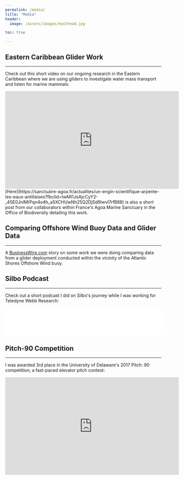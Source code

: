 ```yaml
---
permalink: /media/
title: "Media"
header:
  image: /assets/images/masthead.jpg

toc: true

---
```



## Eastern Caribbean Glider Work
---
Check out this short video on our ongoing research in the Eastern Caribbean where we are using gliders to investigate water mass transport and listen for marine mammals:
<iframe width="560" height="315" src="https://www.youtube.com/embed/CIQLm7nZRr8" title="YouTube video player" frameborder="0" allow="accelerometer; autoplay; clipboard-write; encrypted-media; gyroscope; picture-in-picture" allowfullscreen></iframe>
<br>
[Here](https://sanctuaire-agoa.fr/actualites/un-engin-scientifique-arpente-les-eaux-antillaises?fbclid=IwAR1JsAjcCyY2-_4SE0JnlMtPqn4o4h_a5XCHUwNh25Q2DjSd9lwvI7rfB88) is also a short post from our collaborators within France's Agoa Marine Sanctuary in the Office of Biodiversity detailing this work.

## Comparing Offshore Wind Buoy Data and Glider Data
---
A [BusinessWire.com](https://www.businesswire.com/news/home/20210421005872/en/Atlantic-Shores-Offshore-Wind-Launches-Buoys-to-Collect-Essential-Atmospheric-Cold-Pool-Animal-Migration-Data) story on some work we were doing comparing data from a glider deployment conducted within the vicinity of the Atlantic Shores Offshore Wind buoy.

## Silbo Podcast
---
Check out a short podcast I did on Silbo's journey while I was working for Teledyne Webb Research:
<iframe title="Libsyn Player" style="border: none" src="//html5-player.libsyn.com/embed/episode/id/18574412/height/90/theme/custom/thumbnail/yes/direction/backward/render-playlist/no/custom-color/005180/" height="90" width="100%" scrolling="no"  allowfullscreen webkitallowfullscreen mozallowfullscreen oallowfullscreen msallowfullscreen></iframe>

## Pitch-90 Competition
---
I was awarded 3rd place in the University of Delaware's 2017 Pitch: 90 competition; a fast-paced elevator pitch contest:
<iframe width="560" height="315" src="https://www.youtube.com/embed/ZGCPswfyOoc?start=1" title="YouTube video player" frameborder="0" allow="accelerometer; autoplay; clipboard-write; encrypted-media; gyroscope; picture-in-picture" allowfullscreen></iframe>
